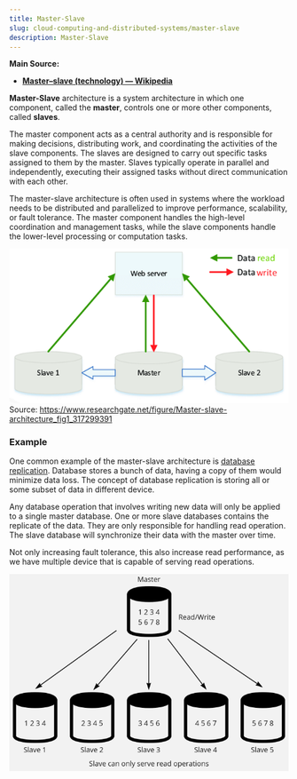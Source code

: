 ```yaml
---
title: Master-Slave
slug: cloud-computing-and-distributed-systems/master-slave
description: Master-Slave
---
```


**Main Source:**

- **[Master–slave (technology) — Wikipedia](<https://en.wikipedia.org/wiki/Master%E2%80%93slave_(technology)>)**

**Master-Slave** architecture is a system architecture in which one component, called the **master**, controls one or more other components, called **slaves**.

The master component acts as a central authority and is responsible for making decisions, distributing work, and coordinating the activities of the slave components. The slaves are designed to carry out specific tasks assigned to them by the master. Slaves typically operate in parallel and independently, executing their assigned tasks without direct communication with each other.

The master-slave architecture is often used in systems where the workload needs to be distributed and parallelized to improve performance, scalability, or fault tolerance. The master component handles the high-level coordination and management tasks, while the slave components handle the lower-level processing or computation tasks.

![Master-slave](./master-slave.png)  
Source: https://www.researchgate.net/figure/Master-slave-architecture_fig1_317299391

### Example

One common example of the master-slave architecture is [database replication](/cs-notes/database-system/logging-and-recovery#replication). Database stores a bunch of data, having a copy of them would minimize data loss. The concept of database replication is storing all or some subset of data in different device.

Any database operation that involves writing new data will only be applied to a single master database. One or more slave databases contains the replicate of the data. They are only responsible for handling read operation. The slave database will synchronize their data with the master over time.

Not only increasing fault tolerance, this also increase read performance, as we have multiple device that is capable of serving read operations.

![Database replication using master-slave architecture](./master-slave-replication.png)
